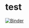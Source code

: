 # test
[![Binder](https://mybinder.org/badge_logo.svg)](https://mybinder.org/v2/gh/mitchellmcm27/test/main?labpath=model.ipynb)

